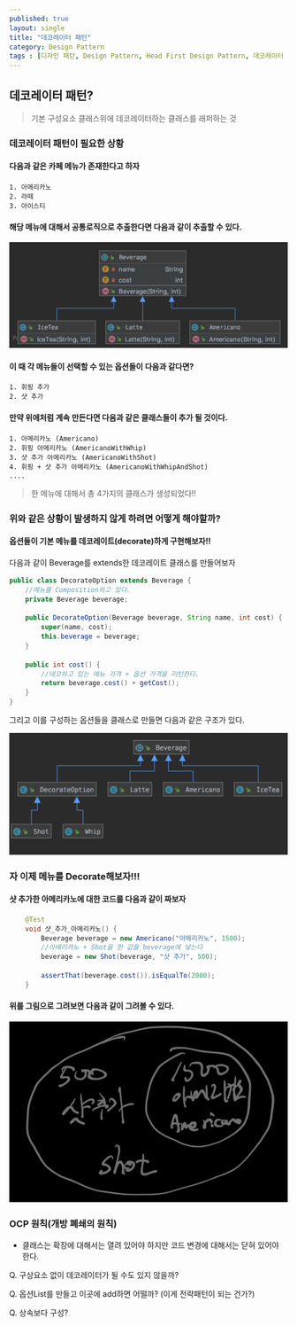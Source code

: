 ```yaml
---
published: true
layout: single
title: "데코레이터 패턴"
category: Design Pattern
tags : [디자인 패턴, Design Pattern, Head First Design Pattern, 데코레이터 패턴, Decorator Pattern]
---
```


## 데코레이터 패턴?

> 기본 구성요소 클래스위에 데코레이터하는 클래스를 래퍼하는 것

### 데코레이터 패턴이 필요한 상황

#### 다음과 같은 카페 메뉴가 존재한다고 하자

```
1. 아메리카노
2. 라떼
3. 아이스티
```

#### 해당 메뉴에 대해서 공통로직으로 추출한다면 다음과 같이 추출할 수 있다.

![connect](/image/2019-10-18-decorate-pattern/image-1.png)

#### 이 때 각 메뉴들이 선택할 수 있는 옵션들이 다음과 같다면?

```
1. 휘핑 추가
2. 샷 추가
```

#### 만약 위에처럼 계속 만든다면 다음과 같은 클래스들이 추가 될 것이다.

```
1. 아메리카노 (Americano)
2. 휘핑 아메리카노 (AmericanoWithWhip)
3. 샷 추가 아메리카노 (AmericanoWithShot)
4. 휘핑 + 샷 추가 아메리카노 (AmericanoWithWhipAndShot)
....
```

> 한 메뉴에 대해서 총 4가지의 클래스가 생성되었다!!

### 위와 같은 상황이 발생하지 않게 하려면 어떻게 해야할까?

#### 옵션들이 기본 메뉴를 데코레이트(decorate)하게 구현해보자!!

다음과 같이 Beverage를 extends한 데코레이트 클래스를 만들어보자

```java
public class DecorateOption extends Beverage {
    //메뉴를 Composition하고 있다.
    private Beverage beverage;

    public DecorateOption(Beverage beverage, String name, int cost) {
        super(name, cost);
        this.beverage = beverage;
    }

    public int cost() {
        //데코하고 있는 메뉴 가격 + 옵션 가격을 리턴한다.
        return beverage.cost() + getCost();
    }
}
```

그리고 이를 구성하는 옵션들을 클래스로 만들면 다음과 같은 구조가 있다.

![connect](/image/2019-10-18-decorate-pattern/image-2.png)

### 자 이제 메뉴를 Decorate해보자!!!

#### 샷 추가한 아메리카노에 대한 코드를 다음과 같이 짜보자

```java
    @Test
    void 샷_추가_아메리카노() {
        Beverage beverage = new Americano("아메리카노", 1500);
        //아메리카노 + Shot을 한 값을 beverage에 넣는다
        beverage = new Shot(beverage, "샷 추가", 500);

        assertThat(beverage.cost()).isEqualTo(2000);
    }
```

#### 위를 그림으로 그려보면 다음과 같이 그려볼 수 있다.

![connect](/image/2019-10-18-decorate-pattern/image-3.png)


### OCP 원칙(개방 폐쇄의 원칙)

- 클래스는 확장에 대해서는 열려 있어야 하지만 코드 변경에 대해서는 닫혀 있어야 한다.

Q. 구상요소 없이 데코레이터가 될 수도 있지 않을까?

Q. 옵션List를 만들고 이곳에 add하면 어떨까? (이게 전략패턴이 되는 건가?)

Q. 상속보다 구성?
